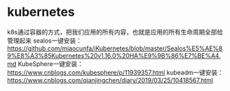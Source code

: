 # kubernetes
  k8s通过容器的方式，把我们应用的所有内容，也就是应用的所有生命周期全部给管理起来
  sealos一键安装：https://github.com/miaocunfa/iKubernetes/blob/master/Sealos%E5%AE%89%E8%A3%85Kubernetes%20v1.16.0%20HA%E9%9B%86%E7%BE%A4.md
  KubeSphere一键安装：https://www.cnblogs.com/kubesphere/p/11939357.html
  kubeadm一键安装：https://www.cnblogs.com/qianjingchen/diary/2019/03/25/10418567.html
